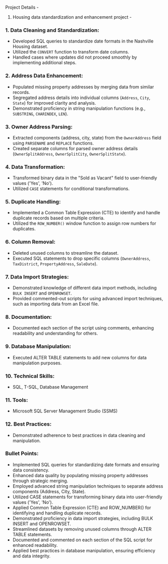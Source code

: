 Project Details -
1. Housing data standardization and enhancement project -
### 1. **Data Cleaning and Standardization:**
   - Developed SQL queries to standardize date formats in the Nashville Housing dataset.
   - Utilized the `CONVERT` function to transform date columns.
   - Handled cases where updates did not proceed smoothly by implementing additional steps.

### 2. **Address Data Enhancement:**
   - Populated missing property addresses by merging data from similar records.
   - Segregated address details into individual columns (`Address`, `City`, `State`) for improved clarity and analysis.
   - Demonstrated proficiency in string manipulation functions (e.g., `SUBSTRING`, `CHARINDEX`, `LEN`).

### 3. **Owner Address Parsing:**
   - Extracted components (address, city, state) from the `OwnerAddress` field using `PARSENAME` and `REPLACE` functions.
   - Created separate columns for parsed owner address details (`OwnerSplitAddress`, `OwnerSplitCity`, `OwnerSplitState`).

### 4. **Data Transformation:**
   - Transformed binary data in the "Sold as Vacant" field to user-friendly values ('Yes', 'No').
   - Utilized `CASE` statements for conditional transformations.

### 5. **Duplicate Handling:**
   - Implemented a Common Table Expression (CTE) to identify and handle duplicate records based on multiple criteria.
   - Utilized the `ROW_NUMBER()` window function to assign row numbers for duplicates.

### 6. **Column Removal:**
   - Deleted unused columns to streamline the dataset.
   - Executed SQL statements to drop specific columns (`OwnerAddress`, `TaxDistrict`, `PropertyAddress`, `SaleDate`).

### 7. **Data Import Strategies:**
   - Demonstrated knowledge of different data import methods, including `BULK INSERT` and `OPENROWSET`.
   - Provided commented-out scripts for using advanced import techniques, such as importing data from an Excel file.

### 8. **Documentation:**
   - Documented each section of the script using comments, enhancing readability and understanding for others.

### 9. **Database Manipulation:**
   - Executed ALTER TABLE statements to add new columns for data manipulation purposes.

### 10. **Technical Skills:**
   - SQL, T-SQL, Database Management

### 11. **Tools:**
   - Microsoft SQL Server Management Studio (SSMS)

### 12. **Best Practices:**
   - Demonstrated adherence to best practices in data cleaning and manipulation.

### Bullet Points:

- Implemented SQL queries for standardizing date formats and ensuring data consistency.
- Enhanced data quality by populating missing property addresses through strategic merging.
- Employed advanced string manipulation techniques to separate address components (Address, City, State).
- Utilized CASE statements for transforming binary data into user-friendly values ('Yes', 'No').
- Applied Common Table Expression (CTE) and ROW_NUMBER() for identifying and handling duplicate records.
- Demonstrated proficiency in data import strategies, including BULK INSERT and OPENROWSET.
- Streamlined datasets by removing unused columns through ALTER TABLE statements.
- Documented and commented on each section of the SQL script for enhanced readability.
- Applied best practices in database manipulation, ensuring efficiency and data integrity.
